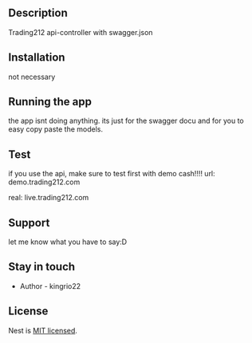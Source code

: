 ## Description

Trading212 api-controller with swagger.json

## Installation

not necessary

## Running the app

the app isnt doing anything. its just for the swagger docu and for you to easy copy paste the models.

## Test

if you use the api, make sure to test first with demo cash!!!!
url: demo.trading212.com

real: live.trading212.com

## Support

let me know what you have to say:D

## Stay in touch

- Author - kingrio22

## License

Nest is [MIT licensed](LICENSE).
